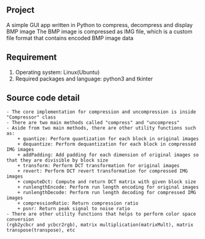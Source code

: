 ## Project
A simple GUI app written in Python to compress, decompress and display BMP image
The BMP image is compressed as IMG file, which is a custom file format that contains encoded BMP image data
## Requirement
  1. Operating system: Linux(Ubuntu)
  2. Required packages and language: python3 and tkinter
## Source code detail
	- The core implementation for compression and uncompression is inside "Compressor" class
	- There are two main methods called "compress" and "uncompress"
	- Aside from two main methods, there are other utility functions such as:
		+ quantize: Perform quantization for each block in original images
		+ dequantize: Perform dequantization for each block in compressed IMG images
		+ addPadding: Add padding for each dimension of original images so that they are divisible by block size
		+ transform: Perform DCT transformation for original images
		+ revert: Perform DCT revert transformation for compressed IMG images 
		+ computeDct: Compute and return DCT matrix with given block size
		+ runlengthEncode: Perform run length encoding for original images
		+ runlengthDecode: Perform run length decoding for compressed IMG images
		+ compressionRatio: Return compression ratio
		+ psnr: Return peak signal to noise ratio
	- There are other utility functions that helps to perform color space conversion 
	(rgb2ycbcr and ycbcr2rgb), matrix multiplication(matrixMult), matrix transpose(transpose), etc

 
